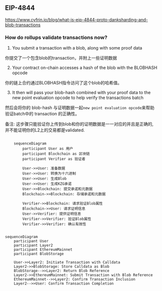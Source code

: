 ## EIP-4844

https://www.cyfrin.io/blog/what-is-eip-4844-proto-danksharding-and-blob-transactions


### How do rollups validate transactions now?

1. You submit a transaction with a blob, along with some proof data

你提交了一个包含blob的transaction，并附上一些证明数据

2. Your contract on-chain accesses a hash of the blob with the BLOBHASH opcode

你的链上合约通过BLOBHASH指令访问了这个blob的哈希值。

3. It then will pass your blob-hash combined with your proof data to the new point evaluation opcode to help verify the transactions batch 

然后会将你的 blob-hash 与证明数据一起`new point evaluation opcode`来帮助验证batch中的 transaction 的正确性。

备注: 这步骤只能验证你上传到blob和你的证明数据是一一对应的并且是正确的, 并不能证明你的L2上的交易都是validated.


```mermaid

    sequenceDiagram
        participant User as 用户
        participant Blockchain as 区块链
        participant Verifier as 验证者

        User->>User: 准备数据
        User->>User: 转换为十六进制
        User->>User: 生成Blob
        User->>User: 生成KZG承诺
        User->>Blockchain: 提交承诺和元数据
        Blockchain->>Blockchain: 存储承诺和元数据

        Verifier->>Blockchain: 请求验证Blob属性
        Blockchain->>User: 请求证明信息
        User->>Verifier: 提供证明信息
        Verifier->>Verifier: 验证Blob属性
        Verifier->>Verifier: 确认有效性

```

```mermaid

sequenceDiagram
    participant User
    participant Layer2
    participant EthereumMainnet
    participant BlobStorage

    User->>Layer2: Initiate Transaction with Calldata
    Layer2->>BlobStorage: Store Calldata as Blob
    BlobStorage-->>Layer2: Return Blob Reference
    Layer2->>EthereumMainnet: Submit Transaction with Blob Reference
    EthereumMainnet-->>Layer2: Confirm Transaction Inclusion
    Layer2-->>User: Confirm Transaction Completion
```